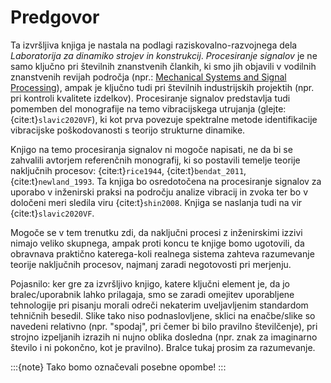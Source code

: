 # Predgovor

Ta izvršljiva knjiga je nastala na podlagi raziskovalno-razvojnega dela *Laboratorija za dinamiko strojev in konstrukcij*. *Procesiranje signalov* je ne samo ključno pri številnih znanstvenih člankih, ki smo jih objavili v vodilnih znanstvenih revijah področja (npr.: [Mechanical Systems and Signal Processing](https://www.sciencedirect.com/journal/mechanical-systems-and-signal-processing)), ampak je ključno tudi pri številnih industrijskih projektih (npr. pri kontroli kvalitete izdelkov). Procesiranje signalov predstavlja tudi pomemben del monografije na temo vibracijskega utrujanja (glejte: {cite:t}`slavic2020VF`), ki kot prva povezuje spektralne metode identifikacije vibracijske poškodovanosti s teorijo strukturne dinamike.

Knjigo na temo procesiranja signalov ni mogoče napisati, ne da bi se zahvalili avtorjem referenčnih monografij, ki so postavili temelje teorije naključnih procesov:  {cite:t}`rice1944`, {cite:t}`bendat_2011`,  {cite:t}`newland_1993`. Ta knjiga bo osredotočena na procesiranje signalov za uporabo v inženirski praksi na področju analize vibracij in zvoka ter bo v določeni meri sledila viru {cite:t}`shin2008`. Knjiga se naslanja tudi na vir {cite:t}`slavic2020VF`. 

Mogoče se v tem trenutku zdi, da naključni procesi z inženirskimi izzivi nimajo veliko skupnega, ampak proti koncu te knjige bomo ugotovili, da obravnava praktično katerega-koli realnega sistema zahteva razumevanje teorije naključnih procesov, najmanj zaradi negotovosti pri merjenju.

Pojasnilo: ker gre za izvršljivo knjigo, katere ključni element je, da jo bralec/uporabnik lahko prilagaja, smo se zaradi omejitev uporabljene tehnologije pri pisanju morali odreči nekaterim uveljavljenim standardom tehničnih besedil. Slike tako niso podnaslovljene, sklici na enačbe/slike so navedeni relativno (npr. "spodaj", pri čemer bi bilo pravilno številčenje), pri strojno izpeljanih izrazih ni nujno oblika dosledna (npr. znak za imaginarno število $\textrm{i}$ ni pokončno, kot je pravilno). Bralce tukaj prosim za razumevanje.

:::{note}
Tako bomo označevali posebne opombe!
:::
